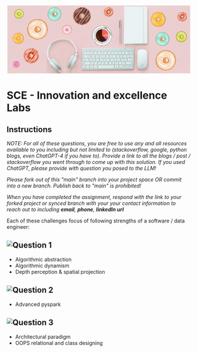 ![Southern California Edison](/assets/images/donuts_and_data.png)
# SCE - Innovation and excellence Labs

## Instructions

<em>
NOTE: For all of these questions, you are free to use any and all resources available to you including but not limited to (stackoverflow, google, python blogs, even ChatGPT-4 if you have to). Provide a link to all the blogs / post / stackoverflow you went through to come up with this solution. If you used ChatGPT, please provide with question you posed to the LLM!

Please fork out of this "main" branch into your project space OR commit into a new branch. Publish back to "main" is prohibited!

When you have completed the assignment, respond with the link to your forked project or synced branch with your your contact information to reach out to including __email__, __phone__, __linkedIn url__
</em>

Each of these challenges focus of following strengths of a software / data engineer:

## ![Question 1](Question_1.ipynb)
* Algorithmic abstraction
* Algorithmic dynamism
* Depth perception & spatial projection

## ![Question 2](Question_2.ipynb)
* Advanced pyspark

## ![Question 3](Question_3.ipynb)
* Architectural paradigm
* OOPS relational and class designing



